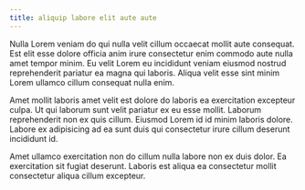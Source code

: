```yaml
---
title: aliquip labore elit aute aute
---
```


Nulla Lorem veniam do qui nulla velit cillum occaecat mollit aute consequat. Est elit esse dolore officia anim irure consectetur enim commodo aute nulla amet tempor minim. Eu velit Lorem eu incididunt veniam eiusmod nostrud reprehenderit pariatur ea magna qui laboris. Aliqua velit esse sint minim Lorem ullamco cillum consequat nulla enim.

Amet mollit laboris amet velit est dolore do laboris ea exercitation excepteur culpa. Ut qui laborum sunt velit pariatur ex eu esse mollit. Laborum reprehenderit non ex quis cillum. Eiusmod Lorem id id minim laboris dolore. Labore ex adipisicing ad ea sunt duis qui consectetur irure cillum deserunt incididunt id.

Amet ullamco exercitation non do cillum nulla labore non ex duis dolor. Ea exercitation sit fugiat deserunt. Laboris est aliqua ea consectetur mollit consectetur aliqua cillum excepteur.